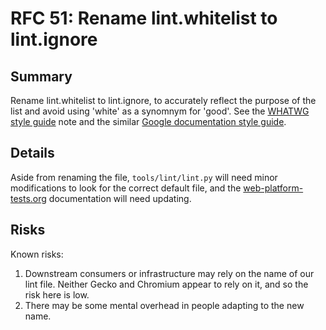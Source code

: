 # RFC 51: Rename lint.whitelist to lint.ignore

## Summary

Rename lint.whitelist to lint.ignore, to accurately reflect the purpose of the
list and avoid using 'white' as a synomnym for 'good'. See the [WHATWG style
guide](https://whatwg.org/style-guide#tone) note and the similar [Google
documentation style
guide](https://developers.google.com/style/word-list#blacklist).

## Details

Aside from renaming the file, `tools/lint/lint.py` will need minor
modifications to look for the correct default file, and the
[web-platform-tests.org](https://web-platform-tests.org) documentation will
need updating.

## Risks

Known risks:

1. Downstream consumers or infrastructure may rely on the name of our lint
   file. Neither Gecko and Chromium appear to rely on it, and so the risk here
   is low.
1. There may be some mental overhead in people adapting to the new name.
